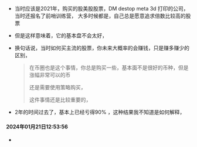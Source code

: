 + 当时应该是2021年，购买的股美股股票，DM destop meta  3d 打印的公司，当时还报名了前哨训练营，  大多时候都是，自己总是愿意追求倍数比较高的股票

+ 但是这样意味着，它的基本盘不会太好，

+ 换句话说，当时如何买主流的股票，你未来大概率的会赚钱，只是赚多赚少的区别， 

  > 在币圈也是这个事情，你总是购买一些，基本面不是很好的币种，但是涨幅非常可以的币
  >
  > 还是需要使用策略购买，
  >
  > 这件事情还是比较重要的，

+ 2年的时间过去了，基本上已经亏得90% ，这种结果我不知道是如何解释，

#### 2024年01月21日12:53:56

+ 